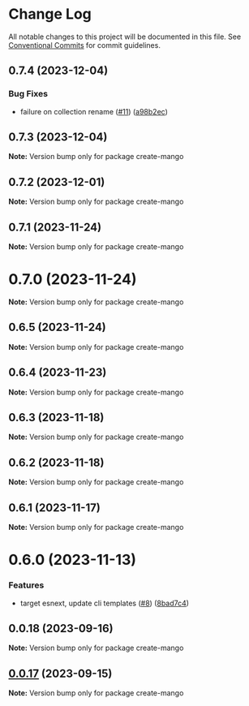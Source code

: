 # Change Log

All notable changes to this project will be documented in this file.
See [Conventional Commits](https://conventionalcommits.org) for commit guidelines.

## 0.7.4 (2023-12-04)

### Bug Fixes

- failure on collection rename ([#11](https://github.com/blackmann/mangobase/issues/11)) ([a98b2ec](https://github.com/blackmann/mangobase/commit/a98b2ecc2e1e6b180465b3477b020ca2087d702f))

## 0.7.3 (2023-12-04)

**Note:** Version bump only for package create-mango

## 0.7.2 (2023-12-01)

**Note:** Version bump only for package create-mango

## 0.7.1 (2023-11-24)

**Note:** Version bump only for package create-mango

# 0.7.0 (2023-11-24)

**Note:** Version bump only for package create-mango

## 0.6.5 (2023-11-24)

**Note:** Version bump only for package create-mango

## 0.6.4 (2023-11-23)

**Note:** Version bump only for package create-mango

## 0.6.3 (2023-11-18)

**Note:** Version bump only for package create-mango

## 0.6.2 (2023-11-18)

**Note:** Version bump only for package create-mango

## 0.6.1 (2023-11-17)

**Note:** Version bump only for package create-mango

# 0.6.0 (2023-11-13)

### Features

- target esnext, update cli templates ([#8](https://github.com/blackmann/mangobase/issues/8)) ([8bad7c4](https://github.com/blackmann/mangobase/commit/8bad7c4cd3276ae872779bb3301f20d957cd3b7a))

## 0.0.18 (2023-09-16)

**Note:** Version bump only for package create-mango

## [0.0.17](https://github.com/blackmann/mangobase/compare/v0.0.16...v0.0.17) (2023-09-15)

**Note:** Version bump only for package create-mango
